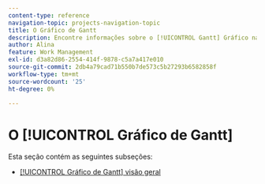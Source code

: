 ```yaml
---
content-type: reference
navigation-topic: projects-navigation-topic
title: O Gráfico de Gantt
description: Encontre informações sobre o [!UICONTROL Gantt] Gráfico na subseção a seguir.
author: Alina
feature: Work Management
exl-id: d3a82d86-2554-414f-9878-c5a7a417e010
source-git-commit: 2db4a79cad71b550b7de573c5b27293b6582858f
workflow-type: tm+mt
source-wordcount: '25'
ht-degree: 0%

---
```


# O [!UICONTROL Gráfico de Gantt]

Esta seção contém as seguintes subseções:

* [[!UICONTROL Gráfico de Gantt] visão geral](../../manage-work/gantt-chart/use-the-gantt-chart/gantt-chart-overview.md)

